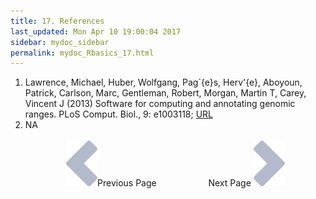 ```yaml
---
title: 17. References
last_updated: Mon Apr 10 19:00:04 2017
sidebar: mydoc_sidebar
permalink: mydoc_Rbasics_17.html
---
```

 
1. Lawrence, Michael, Huber, Wolfgang, Pag\`{e}s, Herv\'{e}, Aboyoun, Patrick, Carlson, Marc, Gentleman, Robert, Morgan, Martin T, Carey, Vincent J (2013) Software for computing and annotating genomic ranges. PLoS Comput. Biol., 9: e1003118; [URL](http://dx.doi.org/10.1371/journal.pcbi.1003118)
2. NA
<br><br><center><a href="mydoc_Rbasics_16.html"><img src="images/left_arrow.png" alt="Previous page."></a>Previous Page &nbsp; &nbsp; &nbsp; &nbsp; &nbsp; &nbsp; &nbsp; &nbsp; &nbsp; &nbsp; Next Page
<a href="mydoc_Rbasics_01.html"><img src="images/right_arrow.png" alt="Next page."></a></center>
